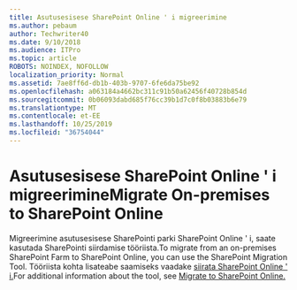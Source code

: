 ```yaml
---
title: Asutusesisese SharePoint Online ' i migreerimine
ms.author: pebaum
author: Techwriter40
ms.date: 9/10/2018
ms.audience: ITPro
ms.topic: article
ROBOTS: NOINDEX, NOFOLLOW
localization_priority: Normal
ms.assetid: 7ae8ff6d-db1b-403b-9707-6fe6da75be92
ms.openlocfilehash: a063184a4662bc311c91b50a62456f40728b854d
ms.sourcegitcommit: 0b06093dabd685f76cc39b1d7c0f8b03883b6e79
ms.translationtype: MT
ms.contentlocale: et-EE
ms.lasthandoff: 10/25/2019
ms.locfileid: "36754044"
---
```

# <a name="migrate-on-premises-to-sharepoint-online"></a><span data-ttu-id="434dd-102">Asutusesisese SharePoint Online ' i migreerimine</span><span class="sxs-lookup"><span data-stu-id="434dd-102">Migrate On-premises to SharePoint Online</span></span>

<span data-ttu-id="434dd-103">Migreerimine asutusesisese SharePointi parki SharePoint Online ' i, saate kasutada SharePointi siirdamise tööriista.</span><span class="sxs-lookup"><span data-stu-id="434dd-103">To migrate from an on-premises SharePoint Farm to SharePoint Online, you can use the SharePoint Migration Tool.</span></span> <span data-ttu-id="434dd-104">Tööriista kohta lisateabe saamiseks vaadake [siirata SharePoint Online ' i.](https://go.microsoft.com/fwlink/?linkid=2019574)</span><span class="sxs-lookup"><span data-stu-id="434dd-104">For additional information about the tool, see [Migrate to SharePoint Online.](https://go.microsoft.com/fwlink/?linkid=2019574)</span></span>
  

